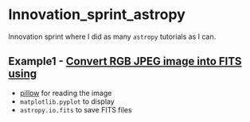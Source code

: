 # Innovation_sprint_astropy

Innovation sprint where I did as many `astropy` tutorials as I can.

## Example1 - [Convert RGB JPEG image into FITS using](https://docs.astropy.org/en/stable/generated/examples/io/split-jpeg-to-fits.html#sphx-glr-generated-examples-io-split-jpeg-to-fits-py)
  - [pillow](https://python-pillow.org)  for reading the image
  - `matplotlib.pyplot` to display
  - `astropy.io.fits` to save FITS files
